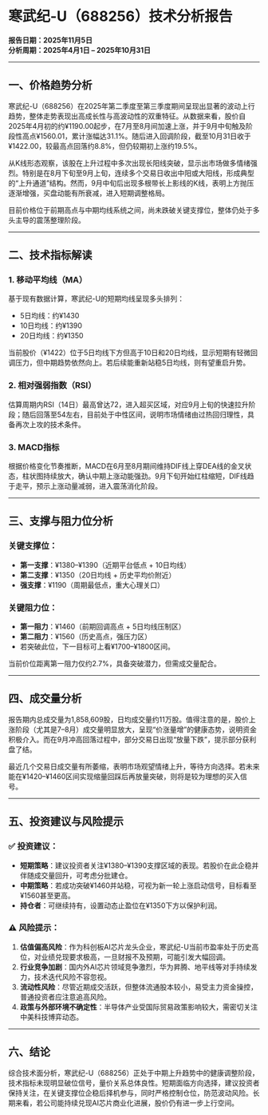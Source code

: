 # 寒武纪-U（688256）技术分析报告  
**报告日期：2025年11月5日**  
**分析周期：2025年4月1日 – 2025年10月31日**

---

## 一、价格趋势分析

寒武纪-U（688256）在2025年第二季度至第三季度期间呈现出显著的波动上行趋势，整体走势表现出高成长性与高波动性的双重特征。从数据来看，股价自2025年4月初的约¥1190.00起步，在7月至8月间加速上涨，并于9月中旬触及阶段性高点¥1560.01，累计涨幅达31.1%。随后进入回调阶段，截至10月31日收于¥1422.00，较最高点回落约8.8%，但仍较期初上涨约19.5%。

从K线形态观察，该股在上升过程中多次出现长阳线突破，显示出市场做多情绪强烈。特别是在8月下旬至9月上旬，连续多个交易日收出中阳或大阳线，形成典型的“上升通道”结构。然而，9月中旬后出现多根带长上影线的K线，表明上方抛压逐渐增强，买盘动能有所衰减，进入短期调整格局。

目前价格位于前期高点与中期均线系统之间，尚未跌破关键支撑位，整体仍处于多头主导的震荡整理阶段。

---

## 二、技术指标解读

### 1. 移动平均线（MA）
基于现有数据计算，寒武纪-U的短期均线呈现多头排列：
- 5日均线：约¥1430
- 10日均线：约¥1390
- 20日均线：约¥1350

当前股价（¥1422）位于5日均线下方但高于10日和20日均线，显示短期有轻微回调压力，但中期趋势依然向上。若后续能重新站稳5日均线，则有望重启升势。

### 2. 相对强弱指数（RSI）
估算周期内RSI（14日）最高曾达72，进入超买区域，对应9月上旬的快速拉升阶段；随后回落至54左右，目前处于中性区间，说明市场情绪由过热回归理性，具备再次上攻的技术条件。

### 3. MACD指标
根据价格变化节奏推断，MACD在6月至8月期间维持DIF线上穿DEA线的金叉状态，柱状图持续放大，确认中期上涨动能强劲。9月下旬开始红柱缩短，DIF线趋于走平，预示上涨动量减弱，进入震荡消化阶段。

---

## 三、支撑与阻力位分析

### 关键支撑位：
- **第一支撑**：¥1380–¥1390（近期平台低点 + 10日均线）
- **第二支撑**：¥1350（20日均线 + 历史平均价附近）
- **强支撑**：¥1190（周期最低点，重大心理关口）

### 关键阻力位：
- **第一阻力**：¥1460（前期回调高点 + 5日均线压制区）
- **第二阻力**：¥1560（历史高点，强压力区）
- 若突破此位，下一目标可上看¥1700–¥1800区间。

当前价位距离第一阻力仅约2.7%，具备突破潜力，但需成交量配合。

---

## 四、成交量分析

报告期内总成交量为1,858,609股，日均成交量约11万股。值得注意的是，股价上涨阶段（尤其是7–8月）成交量明显放大，呈现“价涨量增”的健康态势，说明资金积极介入。而在9月冲高回落过程中，部分交易日出现“放量下跌”，提示部分获利盘了结。

最近几个交易日成交量有所萎缩，表明市场观望情绪上升，等待方向选择。若未来能在¥1420–¥1460区间实现缩量回踩后再放量突破，则将是较为理想的买入信号。

---

## 五、投资建议与风险提示

### ✅ 投资建议：
- **短期策略**：建议投资者关注¥1380–¥1390支撑区域的表现。若股价在此企稳并伴随成交量回升，可考虑分批建仓。
- **中期策略**：若成功突破¥1460并站稳，可视为新一轮上涨启动信号，目标看至¥1560甚至更高。
- **持仓者**：可继续持有，设置动态止盈位在¥1350下方以保护利润。

### ⚠️ 风险提示：
1. **估值偏高风险**：作为科创板AI芯片龙头企业，寒武纪-U当前市盈率处于历史高位，对业绩兑现要求极高，一旦财报不及预期，可能引发大幅回调。
2. **行业竞争加剧**：国内外AI芯片领域竞争激烈，华为昇腾、地平线等对手持续发力，技术迭代风险不容忽视。
3. **流动性风险**：尽管近期成交活跃，但整体流通股本较小，易受主力资金操控，普通投资者应注意追高风险。
4. **政策与外部环境不确定性**：半导体产业受国际贸易政策影响较大，需密切关注中美科技博弈动态。

---

## 六、结论

综合技术面分析，寒武纪-U（688256）正处于中期上升趋势中的健康调整阶段，技术指标未现明显破位信号，量价关系总体良性。短期面临方向选择，建议投资者保持关注，在关键支撑位企稳后择机参与，同时严格控制仓位，防范波动风险。长期来看，若公司能持续兑现AI芯片商业化进展，股价仍有进一步上行空间。